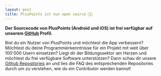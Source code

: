 ```yaml
---
layout: post
title: PlusPoints ist nun open source 👩‍💻
---
```


**Der Sourcecode von PlusPoints (Android und iOS) ist frei verfügbar auf unserem [GitHub](https://github.com/FidelisFactory) Profil.**

Bist du ein Nutzer von PlusPoints und möchtest die App verbessern? Möchtest du deine Programmierkenntnisse für ein Projekt mit weit über 100'000 Usern einsetzen? Liegt dir der Bildungssektor am Herzen und möchtest du frei verfügbare Software unterstützen? Dann schau dir unsere [Github Repositories](https://github.com/FidelisFactory) an und lies die FAQ des entsprechenden Repositories durch um zu verstehen, wie du ein Contributor werden kannst!
